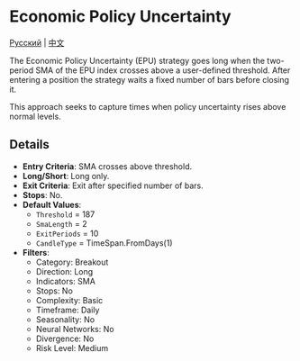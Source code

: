 # Economic Policy Uncertainty
[Русский](README_ru.md) | [中文](README_cn.md)

The Economic Policy Uncertainty (EPU) strategy goes long when the two-period SMA of the EPU index crosses above a user-defined threshold. After entering a position the strategy waits a fixed number of bars before closing it.

This approach seeks to capture times when policy uncertainty rises above normal levels.

## Details

- **Entry Criteria**: SMA crosses above threshold.
- **Long/Short**: Long only.
- **Exit Criteria**: Exit after specified number of bars.
- **Stops**: No.
- **Default Values**:
  - `Threshold` = 187
  - `SmaLength` = 2
  - `ExitPeriods` = 10
  - `CandleType` = TimeSpan.FromDays(1)
- **Filters**:
  - Category: Breakout
  - Direction: Long
  - Indicators: SMA
  - Stops: No
  - Complexity: Basic
  - Timeframe: Daily
  - Seasonality: No
  - Neural Networks: No
  - Divergence: No
  - Risk Level: Medium
